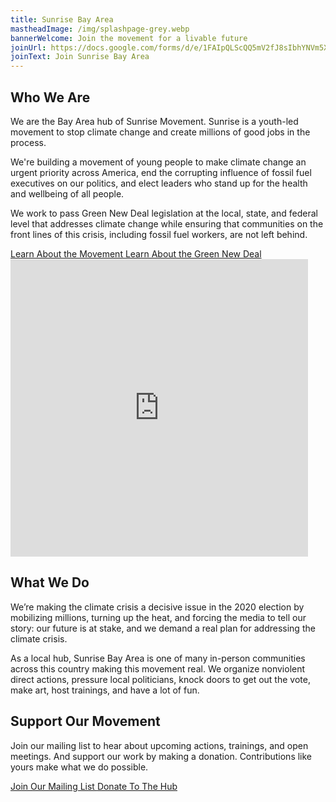 ```yaml
---
title: Sunrise Bay Area
mastheadImage: /img/splashpage-grey.webp
bannerWelcome: Join the movement for a livable future
joinUrl: https://docs.google.com/forms/d/e/1FAIpQLScQQ5mV2fJ8sIbhYNVm5XwnhAjymxllwMJ0EqIe3bkj-750ew/viewform
joinText: Join Sunrise Bay Area
---
```

## Who We Are

We are the Bay Area hub of Sunrise Movement. Sunrise is a youth-led movement to stop climate change and create millions of good jobs in the process.​

We're building a movement of young people to make climate change an urgent priority across America, end the corrupting influence of fossil fuel executives on our politics, and elect leaders who stand up for the health and wellbeing of all people.

We work to pass Green New Deal legislation at the local, state, and federal level that addresses climate change while ensuring that communities on the front lines of this crisis, including fossil fuel workers, are not left behind.

<div class="btn-group">
  <a class="btn btn-primary" href="https://www.sunrisemovement.org/about" target="_blank" rel="noreferrer">
    Learn About the Movement
  </a>
  <a class="btn btn-primary" href="https://www.sunrisemovement.org/green-new-deal" target="_blank" rel="noreferrer">
    Learn About the Green New Deal
  </a>
</div>

<div class="video-container">
  <iframe src="https://www.facebook.com/plugins/video.php?href=https%3A%2F%2Fwww.facebook.com%2FBayAreaSunrise%2Fvideos%2F800272823709811%2F&show_text=0&width=476" width="476" height="476" style="border:none;overflow:hidden" scrolling="no" frameborder="0" allowTransparency="true" allowFullScreen="true" title="California Just Transition and the Green New Deal"></iframe>
</div>

## What We Do

We’re making the climate crisis a decisive issue in the 2020 election by mobilizing millions, turning up the heat, and forcing the media to tell our story: our future is at stake, and we demand a real plan for addressing the climate crisis.

As a local hub, Sunrise Bay Area is one of many in-person communities across this country making this movement real. We organize nonviolent direct actions, pressure local politicians, knock doors to get out the vote, make art, host trainings, and have a lot of fun.

## Support Our Movement

Join our mailing list to hear about upcoming actions, trainings, and open meetings. And support our work by making a donation. Contributions like yours make what we do possible. 

<div class="btn-group">
  <a class="btn btn-primary" href="https://bit.ly/joinsunrisebayarea" target="_blank" rel="noreferrer">
    Join Our Mailing List
  </a>
  <a class="btn btn-primary" href="https://secure.actblue.com/donate/sunrisebayarea" target="_blank" rel="noreferrer">
    Donate To The Hub
  </a>
</div>
